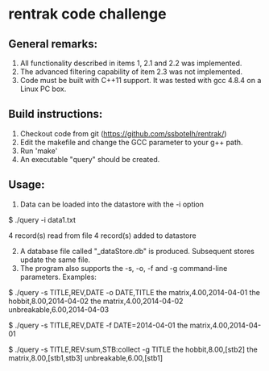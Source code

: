 # rentrak code challenge

## General remarks:
1. All functionality described in items 1, 2.1 and 2.2 was implemented. 
2. The advanced filtering capability of item 2.3 was not implemented.
3. Code must be built with C++11 support. It was tested with gcc 4.8.4 on a Linux PC box.

## Build instructions:
1. Checkout code from git (https://github.com/ssbotelh/rentrak/)
2. Edit the makefile and change the GCC parameter to your g++ path.
3. Run 'make'
4. An executable "query" should be created.

## Usage:
1. Data can be loaded into the datastore with the -i option

$ ./query -i data1.txt

4 record(s) read from file
4 record(s) added to datastore

2. A database file called "_dataStore.db" is produced. Subsequent stores update the same file.
3. The program also supports the -s, -o, -f and -g command-line parameters. Examples:

$ ./query -s TITLE,REV,DATE -o DATE,TITLE
the matrix,4.00,2014-04-01
the hobbit,8.00,2014-04-02
the matrix,4.00,2014-04-02
unbreakable,6.00,2014-04-03

$ ./query -s TITLE,REV,DATE -f DATE=2014-04-01
the matrix,4.00,2014-04-01

$ ./query -s TITLE,REV:sum,STB:collect -g TITLE
the hobbit,8.00,[stb2]
the matrix,8.00,[stb1,stb3]
unbreakable,6.00,[stb1]


